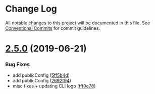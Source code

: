 # Change Log

All notable changes to this project will be documented in this file.
See [Conventional Commits](https://conventionalcommits.org) for commit guidelines.

# [2.5.0](https://github.com/bolt-design-system/bolt/compare/v2.4.4...v2.5.0) (2019-06-21)


### Bug Fixes

* add publicConfig ([5ff5b4d](https://github.com/bolt-design-system/bolt/commit/5ff5b4d))
* add publicConfig ([2692f94](https://github.com/bolt-design-system/bolt/commit/2692f94))
* misc fixes + updating CLI logo ([fff0e78](https://github.com/bolt-design-system/bolt/commit/fff0e78))
